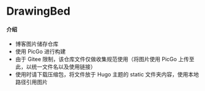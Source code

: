# DrawingBed

#### 介绍

- 博客图片储存仓库
- 使用 PicGo 进行构建
- 由于 Gitee 限制，该仓库文件仅做收集规范使用（将图片使用 PicGo 上传至此，以统一文件名以及使用链接）
- 使用时请下载压缩包，将文件放于 Hugo 主题的 static 文件夹内容，使用本地路径引用图片